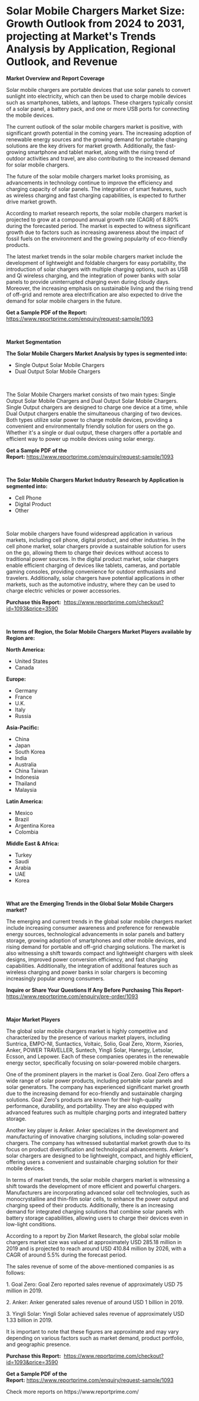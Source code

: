 <p><h1>Solar Mobile Chargers Market Size: Growth Outlook from 2024 to 2031, projecting at Market's Trends Analysis by Application, Regional Outlook, and Revenue</h1></p><p><strong>Market Overview and Report Coverage</strong></p>
<p><p>Solar mobile chargers are portable devices that use solar panels to convert sunlight into electricity, which can then be used to charge mobile devices such as smartphones, tablets, and laptops. These chargers typically consist of a solar panel, a battery pack, and one or more USB ports for connecting the mobile devices.</p><p>The current outlook of the solar mobile chargers market is positive, with significant growth potential in the coming years. The increasing adoption of renewable energy sources and the growing demand for portable charging solutions are the key drivers for market growth. Additionally, the fast-growing smartphone and tablet market, along with the rising trend of outdoor activities and travel, are also contributing to the increased demand for solar mobile chargers.</p><p>The future of the solar mobile chargers market looks promising, as advancements in technology continue to improve the efficiency and charging capacity of solar panels. The integration of smart features, such as wireless charging and fast charging capabilities, is expected to further drive market growth.</p><p>According to market research reports, the solar mobile chargers market is projected to grow at a compound annual growth rate (CAGR) of 8.80% during the forecasted period. The market is expected to witness significant growth due to factors such as increasing awareness about the impact of fossil fuels on the environment and the growing popularity of eco-friendly products.</p><p>The latest market trends in the solar mobile chargers market include the development of lightweight and foldable chargers for easy portability, the introduction of solar chargers with multiple charging options, such as USB and Qi wireless charging, and the integration of power banks with solar panels to provide uninterrupted charging even during cloudy days. Moreover, the increasing emphasis on sustainable living and the rising trend of off-grid and remote area electrification are also expected to drive the demand for solar mobile chargers in the future.</p></p>
<p><strong>Get a Sample PDF of the Report:</strong> <a href="https://www.reportprime.com/enquiry/request-sample/1093">https://www.reportprime.com/enquiry/request-sample/1093</a></p>
<p>&nbsp;</p>
<p><strong>Market Segmentation</strong></p>
<p><strong>The Solar Mobile Chargers Market Analysis by types is segmented into:</strong></p>
<p><ul><li>Single Output Solar Mobile Chargers</li><li>Dual Output Solar Mobile Chargers</li></ul></p>
<p>&nbsp;</p>
<p><p>The Solar Mobile Chargers market consists of two main types: Single Output Solar Mobile Chargers and Dual Output Solar Mobile Chargers. Single Output chargers are designed to charge one device at a time, while Dual Output chargers enable the simultaneous charging of two devices. Both types utilize solar power to charge mobile devices, providing a convenient and environmentally friendly solution for users on the go. Whether it's a single or dual output, these chargers offer a portable and efficient way to power up mobile devices using solar energy.</p></p>
<p><strong>Get a Sample PDF of the Report:</strong>&nbsp;<a href="https://www.reportprime.com/enquiry/request-sample/1093">https://www.reportprime.com/enquiry/request-sample/1093</a></p>
<p>&nbsp;</p>
<p><strong>The Solar Mobile Chargers Market Industry Research by Application is segmented into:</strong></p>
<p><ul><li>Cell Phone</li><li>Digital Product</li><li>Other</li></ul></p>
<p>&nbsp;</p>
<p><p>Solar mobile chargers have found widespread application in various markets, including cell phone, digital product, and other industries. In the cell phone market, solar chargers provide a sustainable solution for users on the go, allowing them to charge their devices without access to traditional power sources. In the digital product market, solar chargers enable efficient charging of devices like tablets, cameras, and portable gaming consoles, providing convenience for outdoor enthusiasts and travelers. Additionally, solar chargers have potential applications in other markets, such as the automotive industry, where they can be used to charge electric vehicles or power accessories.</p></p>
<p><strong>Purchase this Report:</strong>&nbsp; <a href="https://www.reportprime.com/checkout?id=1093&price=3590">https://www.reportprime.com/checkout?id=1093&price=3590</a></p>
<p>&nbsp;</p>
<p><strong>In terms of Region, the Solar Mobile Chargers Market Players available by Region are:</strong></p>
<p>
    <p> <strong> North America: </strong>
        <ul>
            <li>United States</li>
            <li>Canada</li>
        </ul>
        </p> 
    <p> <strong> Europe: </strong>
        <ul>
            <li>Germany</li>
            <li>France</li>
            <li>U.K.</li>
            <li>Italy</li>
            <li>Russia</li>
        </ul>
        </p> 
    <p> <strong> Asia-Pacific: </strong>
        <ul>
            <li>China</li>
            <li>Japan</li>
            <li>South Korea</li>
            <li>India</li>
            <li>Australia</li>
            <li>China Taiwan</li>
            <li>Indonesia</li>
            <li>Thailand</li>
            <li>Malaysia</li>
        </ul>
        </p> 
    <p> <strong> Latin America: </strong>
        <ul>
            <li>Mexico</li>
            <li>Brazil</li>
            <li>Argentina Korea</li>
            <li>Colombia</li>
        </ul>
        </p> 
    <p> <strong> Middle East & Africa: </strong>
        <ul>
            <li>Turkey</li>
            <li>Saudi</li>
            <li>Arabia</li>
            <li>UAE</li>
            <li>Korea</li>
        </ul>
    </p>
    </p>
<p>&nbsp;</p>
<p><strong>What are the Emerging Trends in the Global Solar Mobile Chargers market?</strong></p>
<p><p>The emerging and current trends in the global solar mobile chargers market include increasing consumer awareness and preference for renewable energy sources, technological advancements in solar panels and battery storage, growing adoption of smartphones and other mobile devices, and rising demand for portable and off-grid charging solutions. The market is also witnessing a shift towards compact and lightweight chargers with sleek designs, improved power conversion efficiency, and fast charging capabilities. Additionally, the integration of additional features such as wireless charging and power banks in solar chargers is becoming increasingly popular among consumers.</p></p>
<p><strong>Inquire or Share Your Questions If Any Before Purchasing This Report</strong>- <a href="https://www.reportprime.com/enquiry/pre-order/1093">https://www.reportprime.com/enquiry/pre-order/1093</a></p>
<p>&nbsp;</p>
<p><strong>Major Market Players</strong></p>
<p><p>The global solar mobile chargers market is highly competitive and characterized by the presence of various market players, including Suntrica, EMPO-NI, Suntactics, Voltaic, Solio, Goal Zero, Xtorm, Xsories, Anker, POWER TRAVELLER, Suntech, Yingli Solar, Hanergy, Letsolar, Ecsson, and Lepower. Each of these companies operates in the renewable energy sector, specifically focusing on solar-powered mobile chargers.</p><p>One of the prominent players in the market is Goal Zero. Goal Zero offers a wide range of solar power products, including portable solar panels and solar generators. The company has experienced significant market growth due to the increasing demand for eco-friendly and sustainable charging solutions. Goal Zero's products are known for their high-quality performance, durability, and portability. They are also equipped with advanced features such as multiple charging ports and integrated battery storage.</p><p>Another key player is Anker. Anker specializes in the development and manufacturing of innovative charging solutions, including solar-powered chargers. The company has witnessed substantial market growth due to its focus on product diversification and technological advancements. Anker's solar chargers are designed to be lightweight, compact, and highly efficient, offering users a convenient and sustainable charging solution for their mobile devices.</p><p>In terms of market trends, the solar mobile chargers market is witnessing a shift towards the development of more efficient and powerful chargers. Manufacturers are incorporating advanced solar cell technologies, such as monocrystalline and thin-film solar cells, to enhance the power output and charging speed of their products. Additionally, there is an increasing demand for integrated charging solutions that combine solar panels with battery storage capabilities, allowing users to charge their devices even in low-light conditions.</p><p>According to a report by Zion Market Research, the global solar mobile chargers market size was valued at approximately USD 285.18 million in 2019 and is projected to reach around USD 410.84 million by 2026, with a CAGR of around 5.5% during the forecast period.</p><p>The sales revenue of some of the above-mentioned companies is as follows:</p><p>1. Goal Zero: Goal Zero reported sales revenue of approximately USD 75 million in 2019.</p><p>2. Anker: Anker generated sales revenue of around USD 1 billion in 2019.</p><p>3. Yingli Solar: Yingli Solar achieved sales revenue of approximately USD 1.33 billion in 2019.</p><p>It is important to note that these figures are approximate and may vary depending on various factors such as market demand, product portfolio, and geographic presence.</p></p>
<p><strong>Purchase this Report:</strong>&nbsp;&nbsp;<a href="https://www.reportprime.com/checkout?id=1093&price=3590">https://www.reportprime.com/checkout?id=1093&price=3590</a></p>
<p></p>
<p><strong>Get a Sample PDF of the Report:</strong>&nbsp;<a href="https://www.reportprime.com/enquiry/request-sample/1093">https://www.reportprime.com/enquiry/request-sample/1093</a></p>
<p>Check more reports on https://www.reportprime.com/</p>